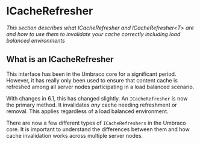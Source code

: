 # ICacheRefresher

_This section describes what ICacheRefresher and ICacheRefresher&lt;T&gt; are and how to use them to invalidate your cache correctly including load balanced environments_

## What is an ICacheRefresher

This interface has been in the Umbraco core for a significant period. However, it has really only been used to ensure that content cache is refreshed among all server nodes participating in a load balanced scenario.

With changes in 6.1, this has changed slightly. An `ICacheRefresher` is now the primary method. It invalidates *any* cache needing refreshment or removal. This applies regardless of a load balanced environment.

There are now a few different types of `ICacheRefreshers` in the Umbraco core. It is important to understand the differences between them and how cache invalidation works across multiple server nodes.
